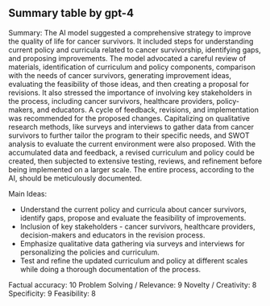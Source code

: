 ## Summary table by gpt-4
Summary: 
The AI model suggested a comprehensive strategy to improve the quality of life for cancer survivors. It included steps for understanding current policy and curricula related to cancer survivorship, identifying gaps, and proposing improvements. The model advocated a careful review of materials, identification of curriculum and policy components, comparison with the needs of cancer survivors, generating improvement ideas, evaluating the feasibility of those ideas, and then creating a proposal for revisions. It also stressed the importance of involving key stakeholders in the process, including cancer survivors, healthcare providers, policy-makers, and educators. A cycle of feedback, revisions, and implementation was recommended for the proposed changes. Capitalizing on qualitative research methods, like surveys and interviews to gather data from cancer survivors to further tailor the program to their specific needs, and SWOT analysis to evaluate the current environment were also proposed. With the accumulated data and feedback, a revised curriculum and policy could be created, then subjected to extensive testing, reviews, and refinement before being implemented on a larger scale. The entire process, according to the AI, should be meticulously documented.

Main Ideas: 
- Understand the current policy and curricula about cancer survivors, identify gaps, propose and evaluate the feasibility of improvements.
- Inclusion of key stakeholders - cancer survivors, healthcare providers, decision-makers and educators in the revision process.
- Emphasize qualitative data gathering via surveys and interviews for personalizing the policies and curriculum. 
- Test and refine the updated curriculum and policy at different scales while doing a thorough documentation of the process.

Factual accuracy: 10
Problem Solving / Relevance: 9
Novelty / Creativity: 8
Specificity: 9
Feasibility: 8